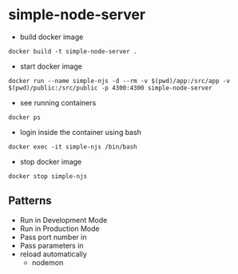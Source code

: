 # simple-node-server

* build docker image
```
docker build -t simple-node-server .
```

* start docker image
```
docker run --name simple-njs -d --rm -v $(pwd)/app:/src/app -v $(pwd)/public:/src/public -p 4300:4300 simple-node-server
```
* see running containers
```
docker ps
```

* login inside the container using bash
```
docker exec -it simple-njs /bin/bash
```

* stop docker image
```
docker stop simple-njs
```

## Patterns

* Run in Development Mode
* Run in Production Mode
* Pass port number in
* Pass parameters in
* reload automatically 
    * nodemon

